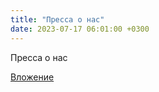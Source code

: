 ```yaml
---
title: "Пресса о нас"
date: 2023-07-17 06:01:00 +0300
---
```


Пресса о нас

[Вложение](/assets/vk_photos/4/9lDxRH4jC0o.jpg)
